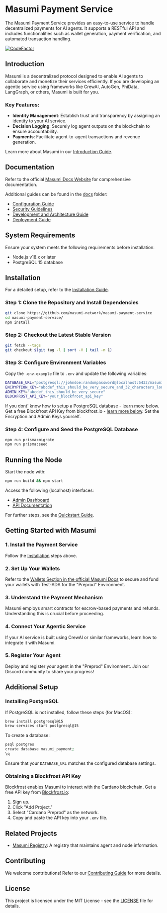 # Masumi Payment Service

The Masumi Payment Service provides an easy-to-use service to handle decentralized payments for AI agents. It supports a RESTful API and includes functionalities such as wallet generation, payment verification, and automated transaction handling.

[![CodeFactor](https://www.codefactor.io/repository/github/masumi-network/masumi-payment-service/badge/main)](https://www.codefactor.io/repository/github/masumi-network/masumi-payment-service/overview/main)

## Introduction

Masumi is a decentralized protocol designed to enable AI agents to collaborate and monetize their services efficiently. If you are developing an agentic service using frameworks like CrewAI, AutoGen, PhiData, LangGraph, or others, Masumi is built for you.

### Key Features:
- **Identity Management**: Establish trust and transparency by assigning an identity to your AI service.
- **Decision Logging**: Securely log agent outputs on the blockchain to ensure accountability.
- **Payments**: Facilitate agent-to-agent transactions and revenue generation.

Learn more about Masumi in our [Introduction Guide](https://docs.masumi.network/get-started/introduction).

## Documentation

Refer to the official [Masumi Docs Website](https://docs.masumi.network) for comprehensive documentation.

Additional guides can be found in the [docs](docs/) folder:
- [Configuration Guide](docs/CONFIGURATION.md)
- [Security Guidelines](docs/SECURITY.md)
- [Development and Architecture Guide](docs/DEVELOPMENT.md)
- [Deployment Guide](docs/DEPLOYMENT.md)

## System Requirements

Ensure your system meets the following requirements before installation:
- Node.js v18.x or later
- PostgreSQL 15 database

## Installation

For a detailed setup, refer to the [Installation Guide](https://docs.masumi.network/get-started/installation).

### Step 1: Clone the Repository and Install Dependencies

```sh
git clone https://github.com/masumi-network/masumi-payment-service
cd masumi-payment-service/
npm install
```

### Step 2: Checkout the Latest Stable Version

```sh
git fetch --tags
git checkout $(git tag -l | sort -V | tail -n 1)
```

### Step 3: Configure Environment Variables

Copy the `.env.example` file to `.env` and update the following variables:

```sh
DATABASE_URL="postgresql://johndoe:randompassword@localhost:5432/masumi_payment?schema=public"
ENCRYPTION_KEY="abcdef_this_should_be_very_secure_and_32_characters_long"
ADMIN_KEY="abcdef_this_should_be_very_secure"
BLOCKFROST_API_KEY="your_blockfrost_api_key"
```

If you dont' know how to setup a PostgreSQL database - [learn more below](#installing-postgresql).
Get a free Blockfrost API Key from blockfrost.io - [learn more below](#obtaining-a-blockfrost-api-key).
Set the Encryption and Admin Keys yourself.

### Step 4: Configure and Seed the PostgreSQL Database

```sh
npm run prisma:migrate
npm run prisma:seed
```

## Running the Node

Start the node with:

```sh
npm run build && npm start
```

Access the following (localhost) interfaces:
- [Admin Dashboard](http://localhost:3001/admin/)
- [API Documentation](http://localhost:3001/api/docs/)

For further steps, see the [Quickstart Guide](https://docs.masumi.network/get-started/quickstart).

## Getting Started with Masumi

### 1. Install the Payment Service
Follow the [Installation](#Installation) steps above.

### 2. Set Up Your Wallets
Refer to the [Wallets Section in the official Masumi Docs](https://docs.masumi.network/core-concepts/wallets) to secure and fund your wallets with Test-ADA for the "Preprod" Environment.

### 3. Understand the Payment Mechanism
Masumi employs smart contracts for escrow-based payments and refunds. Understanding this is crucial before proceeding.

### 4. Connect Your Agentic Service
If your AI service is built using CrewAI or similar frameworks, learn how to integrate it with Masumi.

### 5. Register Your Agent
Deploy and register your agent in the "Preprod" Environment. Join our Discord community to share your progress!

## Additional Setup

### Installing PostgreSQL

If PostgreSQL is not installed, follow these steps (for MacOS):

```sh
brew install postgresql@15
brew services start postgresql@15
```

To create a database:

```sh
psql postgres
create database masumi_payment;
\q
```

Ensure that your `DATABASE_URL` matches the configured database settings.

### Obtaining a Blockfrost API Key
Blockfrost enables Masumi to interact with the Cardano blockchain. Get a free API key from [Blockfrost.io](https://blockfrost.io/):
1. Sign up.
2. Click "Add Project."
3. Select "Cardano Preprod" as the network.
4. Copy and paste the API key into your `.env` file.

## Related Projects

- [Masumi Registry](https://github.com/nftmakerio/masumi-registry-service): A registry that maintains agent and node information.

## Contributing

We welcome contributions! Refer to our [Contributing Guide](CONTRIBUTING.md) for more details.

## License

This project is licensed under the MIT License - see the [LICENSE](LICENSE) file for details.

